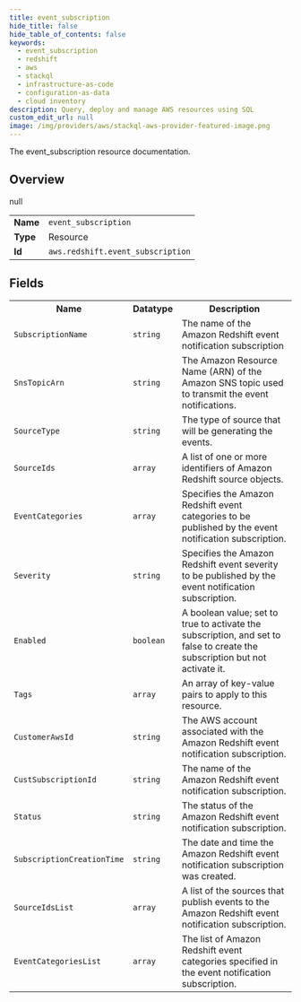 ```yaml
---
title: event_subscription
hide_title: false
hide_table_of_contents: false
keywords:
  - event_subscription
  - redshift
  - aws
  - stackql
  - infrastructure-as-code
  - configuration-as-data
  - cloud inventory
description: Query, deploy and manage AWS resources using SQL
custom_edit_url: null
image: /img/providers/aws/stackql-aws-provider-featured-image.png
---
```

The event_subscription resource documentation.

## Overview
<table><tbody>
<tr><td><b>Name</b></td><td><code>event_subscription</code></td></tr>
<tr><td><b>Type</b></td><td>Resource</td></tr>
null
<tr><td><b>Id</b></td><td><code>aws.redshift.event_subscription</code></td></tr>
</tbody></table>

## Fields
<table><tbody>
<tr><th>Name</th><th>Datatype</th><th>Description</th></tr>
<tr><td><code>SubscriptionName</code></td><td><code>string</code></td><td>The name of the Amazon Redshift event notification subscription</td></tr><tr><td><code>SnsTopicArn</code></td><td><code>string</code></td><td>The Amazon Resource Name (ARN) of the Amazon SNS topic used to transmit the event notifications.</td></tr><tr><td><code>SourceType</code></td><td><code>string</code></td><td>The type of source that will be generating the events.</td></tr><tr><td><code>SourceIds</code></td><td><code>array</code></td><td>A list of one or more identifiers of Amazon Redshift source objects.</td></tr><tr><td><code>EventCategories</code></td><td><code>array</code></td><td>Specifies the Amazon Redshift event categories to be published by the event notification subscription.</td></tr><tr><td><code>Severity</code></td><td><code>string</code></td><td>Specifies the Amazon Redshift event severity to be published by the event notification subscription.</td></tr><tr><td><code>Enabled</code></td><td><code>boolean</code></td><td>A boolean value; set to true to activate the subscription, and set to false to create the subscription but not activate it.</td></tr><tr><td><code>Tags</code></td><td><code>array</code></td><td>An array of key-value pairs to apply to this resource.</td></tr><tr><td><code>CustomerAwsId</code></td><td><code>string</code></td><td>The AWS account associated with the Amazon Redshift event notification subscription.</td></tr><tr><td><code>CustSubscriptionId</code></td><td><code>string</code></td><td>The name of the Amazon Redshift event notification subscription.</td></tr><tr><td><code>Status</code></td><td><code>string</code></td><td>The status of the Amazon Redshift event notification subscription.</td></tr><tr><td><code>SubscriptionCreationTime</code></td><td><code>string</code></td><td>The date and time the Amazon Redshift event notification subscription was created.</td></tr><tr><td><code>SourceIdsList</code></td><td><code>array</code></td><td>A list of the sources that publish events to the Amazon Redshift event notification subscription.</td></tr><tr><td><code>EventCategoriesList</code></td><td><code>array</code></td><td>The list of Amazon Redshift event categories specified in the event notification subscription.</td></tr>
</tbody></table>